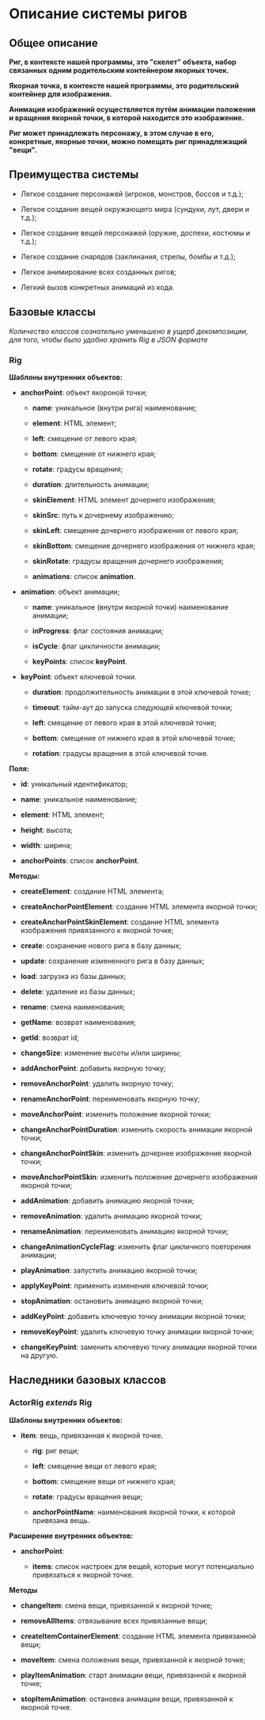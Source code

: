 # Описание системы ригов

## Общее описание

  **Риг, в контексте нашей программы, это "скелет" объекта, набор связанных одним родительским контейнером якорных точек.**
  
  **Якорная точка, в контексте нашей программы, это родительский контейнер для изображения.**
  
  **Анимация изображений осуществляется путём анимации положения и вращения якорной точки, в которой находится это изображение.**
  
  **Риг может принадлежать персонажу, в этом случае в его, конкретные, якорные точки, можно помещать риг принадлежащий "вещи".**
  
## Преимущества системы

  - Легкое создание персонажей (игроков, монстров, боссов и т.д.);

  - Легкое создание вещей окружающего мира (сундуки, лут, двери и т.д.);

  - Легкое создание вещей персонажей (оружие, доспехи, костюмы и т.д.);

  - Легкое создание снарядов (заклинания, стрелы, бомбы и т.д.);

  - Легкое анимирование всех созданных ригов;

  - Легкий вызов конкретных анимаций из кода.
  
## Базовые классы

  *Количество классов сознательно уменьшено в ущерб декомпозиции, для того, чтобы было удобно хранить Rig в JSON формате*

### Rig
  
  **Шаблоны внутренних объектов:**
  
  - **anchorPoint**: объект якороной точки;
   
      - **name**: уникальное (внутри рига) наименование;

      - **element**: HTML элемент;

      - **left**: смещение от левого края;

      - **bottom**: смещение от нижнего края;

      - **rotate**: градусы вращения;

      - **duration**: длительность анимации;

      - **skinElement**: HTML элемент дочернего изображения;

      - **skinSrc**: путь к дочернему изображению;

      - **skinLeft**: смещение дочернего изображения от левого края;

      - **skinBottom**: смещение дочернего изображения от нижнего края;

      - **skinRotate**: градусы вращения дочернего изображения;

      - **animations**: список **animation**.


  - **animation**: объект анимации;

    - **name**: уникальное (внутри якорной точки) наименование анимации;

    - **inProgress**: флаг состояния анимации;

    - **isCycle**: флаг цикличности анимации;

    - **keyPoints**: список **keyPoint**.


  - **keyPoint**: объект ключевой точки.

    - **duration**: продолжительность анимации в этой ключевой точке;

    - **timeout**: тайм-аут до запуска следующей ключевой точки;

    - **left**: смещение от левого края в этой ключевой точке;

    - **bottom**: смещение от нижнего края в этой ключевой точке;

    - **rotation**: градусы вращения в этой ключевой точке.

  
  **Поля:**

  - **id**: уникальный идентификатор;

  - **name**: уникальное наименование;

  - **element**: HTML элемент;

  - **height**: высота;

  - **width**: ширина;
  
  - **anchorPoints**: список **anchorPoint**. 
    
  **Методы:**

  - **createElement**: создание HTML элемента;

  - **createAnchorPointElement**: создание HTML элемента якорной точки;

  - **createAnchorPointSkinElement**: создание HTML элемента изображения привязанного к якорной точке;

  - **create**: сохранение нового рига в базу данных;

  - **update**: сохранение измененного рига в базу данных;

  - **load**: загрузка из базы данных;

  - **delete**: удаление из базы данных;

  - **rename**: смена наименования;

  - **getName**: возврат наименования;

  - **getId**: возврат id;

  - **changeSize**: изменение высоты и/или ширины;

  - **addAnchorPoint**: добавить якорную точку;
 
  - **removeAnchorPoint**: удалить якорную точку;

  - **renameAnchorPoint**: переименовать якорную точку;

  - **moveAnchorPoint**: изменить положение якорной точки;

  - **changeAnchorPointDuration**: изменить скорость анимации якорной точки;

  - **changeAnchorPointSkin**: изменить дочернее изображение якорной точки;
  
  - **moveAnchorPointSkin**: изменить положение дочернего изображения якорной точки;

  - **addAnimation**: добавить анимацию якорной точки;

  - **removeAnimation**: удалить анимацию якорной точки;

  - **renameAnimation**: переименовать анимацию якорной точки;

  - **changeAnimationCycleFlag**: изменить флаг цикличного повторения анимации;

  - **playAnimation**: запустить анимацию якорной точки;

  - **applyKeyPoint**: применить изменения ключевой точки;

  - **stopAnimation**: остановить анимацию якорной точки;

  - **addKeyPoint**: добавить ключевую точку анимации якорной точки;

  - **removeKeyPoint**: удалить ключевую точку анимации якорной точки;

  - **changeKeyPoint**: заменить ключевую точку анимации якорной точки на другую.

## Наследники базовых классов

### ActorRig *extends* Rig

  **Шаблоны внутренних объектов:**
  
  - **item**: вещь, привязанная к якорной точке.

    - **rig**: риг вещи;

    - **left**: смещение вещи от левого края;
    
    - **bottom**: смещение вещи от нижнего края;
    
    - **rotate**: градусы вращения вещи;

    - **anchorPointName**: наименования якорной точки, к которой привязана вещь.

  **Расширение внутренних объектов:**

  - **anchorPoint**:
  
    - **items**: список настроек для вещей, которые могут потенциально привязаться к якорной точке.

  **Методы**
  
  - **changeItem**: смена вещи, привязанной к якорной точке; 

  - **removeAllItems**: отвязывание всех привязанные вещи;

  - **createItemContainerElement**: создание HTML элемента привязанной вещи;

  - **moveItem**: смена положения вещи, привязанной к якорной точке;

  - **playItemAnimation**: старт анимации вещи, привязанной к якорной точке;

  - **stopItemAnimation**: остановка анимации вещи, привязанной к якорной точке.
